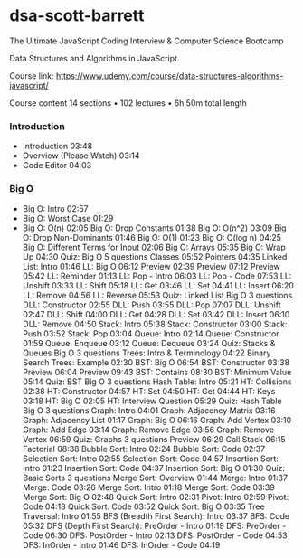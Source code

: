 # dsa-scott-barrett
The Ultimate JavaScript Coding Interview &amp; Computer Science Bootcamp

Data Structures and Algorithms in JavaScript.

Course link:  https://www.udemy.com/course/data-structures-algorithms-javascript/

Course content
14 sections • 102 lectures • 6h 50m total length
### Introduction
- Introduction 03:48
- Overview (Please Watch) 03:14
- Code Editor 04:03

### Big O
- Big O: Intro 02:57
- Big O: Worst Case 01:29
- Big O: O(n) 02:05
Big O: Drop Constants
01:38
Big O: O(n^2)
03:09
Big O: Drop Non-Dominants
01:46
Big O: O(1)
01:23
Big O: O(log n)
04:25
Big O: Different Terms for Input
02:06
Big O: Arrays
05:35
Big O: Wrap Up
04:30
Quiz: Big O
5 questions
Classes
05:52
Pointers
04:35
Linked List: Intro
01:46
LL: Big O
06:12
Preview
02:39
Preview
07:12
Preview
05:42
LL: Reminder
01:13
LL: Pop - Intro
06:03
LL: Pop - Code
07:53
LL: Unshift
03:33
LL: Shift
05:18
LL: Get
03:46
LL: Set
04:41
LL: Insert
06:20
LL: Remove
04:56
LL: Reverse
05:53
Quiz: Linked List Big O
3 questions
DLL: Constructor
02:55
DLL: Push
03:55
DLL: Pop
07:07
DLL: Unshift
02:47
DLL: Shift
04:00
DLL: Get
04:28
DLL: Set
03:42
DLL: Insert
06:10
DLL: Remove
04:50
Stack: Intro
05:38
Stack: Constructor
03:00
Stack: Push
03:52
Stack: Pop
03:04
Queue: Intro
02:14
Queue: Constructor
01:59
Queue: Enqueue
03:12
Queue: Dequeue
03:24
Quiz: Stacks & Queues Big O
3 questions
Trees: Intro & Terminology
04:22
Binary Search Trees: Example
02:30
BST: Big O
06:54
BST: Constructor
03:38
Preview
06:04
Preview
09:43
BST: Contains
08:30
BST: Minimum Value
05:14
Quiz: BST Big O
3 questions
Hash Table: Intro
05:21
HT: Collisions
02:38
HT: Constructor
04:57
HT: Set
04:50
HT: Get
04:44
HT: Keys
03:18
HT: Big O
02:05
HT: Interview Question
05:29
Quiz: Hash Table Big O
3 questions
Graph: Intro
04:01
Graph: Adjacency Matrix
03:16
Graph: Adjacency List
01:17
Graph: Big O
06:16
Graph: Add Vertex
03:10
Graph: Add Edge
03:14
Graph: Remove Edge
03:56
Graph: Remove Vertex
06:59
Quiz: Graphs
3 questions
Preview
06:29
Call Stack
06:15
Factorial
08:38
Bubble Sort: Intro
02:24
Bubble Sort: Code
02:37
Selection Sort: Intro
02:55
Selection Sort: Code
04:57
Insertion Sort: Intro
01:23
Insertion Sort: Code
04:37
Insertion Sort: Big O
01:30
Quiz: Basic Sorts
3 questions
Merge Sort: Overview
01:44
Merge: Intro
01:37
Merge: Code
03:26
Merge Sort: Intro
01:18
Merge Sort: Code
03:39
Merge Sort: Big O
02:48
Quick Sort: Intro
02:31
Pivot: Intro
02:59
Pivot: Code
04:18
Quick Sort: Code
03:52
Quick Sort: Big O
03:35
Tree Traversal: Intro
01:55
BFS (Breadth First Search): Intro
03:37
BFS: Code
05:32
DFS (Depth First Search): PreOrder - Intro
01:19
DFS: PreOrder - Code
06:30
DFS: PostOrder - Intro
02:13
DFS: PostOrder - Code
04:53
DFS: InOrder - Intro
01:46
DFS: InOrder - Code
04:19
